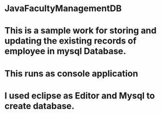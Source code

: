# JavaFacultyManagementDB

# This is a sample work for storing and updating the existing records of employee in mysql Database.
# This runs as console application
# I used eclipse as Editor and Mysql to create database. 
